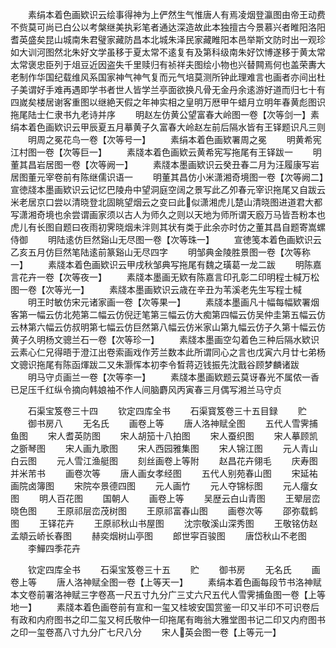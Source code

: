 <!-- { "loadSidebar": true } -->
　　素绢本着色画欵识云绘事得神为上俨然生气惟唐人有焉凌烟登瀛图由帝王动费不赀莫可尚已白公以考槃继美执彩笔者通达深造故此本独擅古今景慕兴者睢阳洛阳耆英盛矣昆山城南朱君璧家藏防昌本北城朱泽民家藏睢阳本邑举斯文防时出一观珍如大训河图然北朱好文学虽移于夏太常不逺复有及第科级南朱好饮博遂移于黄太常太常褒忠臣列于俎豆近因盗失千里赎归有祯祥夫图绘小物也兴替闗焉何也盖荣夀大老制作华国纪载维风系国家神气神气复而元气培莫测所钟此理难言也画者亦间出杜子美谓好手难再遇即学书者世人皆学兰亭面欲换凡骨无金丹余逺游好道而归七十有四嵗矣楼居谢客重图以继絶天假之年神实相之皇明万厯甲午蜡月立明年春黄彪图识拖尾陆士仁隶书九老诗并序
　　明赵左仿黄公望富春大岭图一卷【次等剑一】素绢本着色画欵识云甲辰夏五月摹黄子久富春大岭赵左前后隔水皆有王铎题识凡三则
　　明周之冕花鸟一卷【次等号一】
　　素绢本着色画欵署周之冕
　　明黄希宪江村图一卷【次等巨一】
　　素牋本着色画欵云黄希宪写拖尾有王铎跋一
　　明董其昌岩居图一卷【次等阙一】
　　素牋本墨画欵识云癸丑春二月为汪履康写岩居图董元宰卷前有陈继儒识语一
　　明董其昌仿小米潇湘奇境图一卷【次等阙二】宣徳牋本墨画欵识云记忆巴陵舟中望洞庭空阔之景写此乙夘春元宰识拖尾又自跋云米老居京口尝以清晓登北固眺望烟云之变曰此似潇湘虎儿楚山清晓图进道君大都写潇湘奇境也余尝谓画家须以古人为师久之则以天地为师所谓天廏万马皆吾粉本也虎儿有长图自题曰夜雨初霁晓烟未泮则其状有类于此余亦时仿之董其昌自题寄嵩螺侍御
　　明陆逺仿巨然谿山无尽图一卷【次等珠一】
　　宣徳笺本着色画欵识云乙亥五月仿巨然笔陆逺前篆谿山无尽四字
　　明邹典金陵胜景图一卷【次等称一】
　　素牋本着色画欵识云甲戌秋邹典写拖尾有魏之璜葛一龙二跋
　　明陈嘉言花卉一卷【次等夜一】
　　素牋本墨画无欵有陈嘉言印孔彰二印明程士椷万松图一卷【次等光一】
　　素牋本墨画欵识云歳在辛丑为苇溪老先生写程士椷
　　明王时敏仿宋元诸家画一卷【次等果一】
　　素牋本墨画凡十幅每幅欵署烟客第一幅云仿北苑第二幅云仿倪迂笔第三幅云仿大痴第四幅云仿吴仲圭第五幅云仿云林第六幅云仿叔明第七幅云仿巨然第八幅云仿米家山第九幅云仿子久第十幅云仿黄子久明杨文骢兰石一卷【次等珍一】
　　素牋本墨画空勾着色三种后隔水欵识云素心仁兄得晤于澄江出卷索画戏作芳兰数本此所谓同心之言也戊寅六月廿七弟杨文骢识拖尾有陈函煇跋二又朱灏恽本初李令晳蒋迈钱振先沈戬谷顾梦麟诸跋
　　明马守贞画兰一卷【次等李一】
　　素牋本墨画欵题云莫讶春光不属侬一香已足压千红纵令摘向韩娘袖不作人间脑麝风丙寅春三月偶写湘兰马守贞

　　石渠宝笈卷三十四
　　钦定四库全书
　　石渠寳笈卷三十五目録
　　贮
　　御书房八
　　无名氏
　　画卷上等
　　唐人洛神赋全图
　　五代人雪霁捕鱼图
　　宋人耆英防图
　　宋人胡笳十八拍图
　　宋人蚕织图
　　宋人摹顾凯之斵琴图
　　宋人画九歌图
　　宋人西园雅集图
　　宋人锦江图
　　元人青山白云图
　　元人雪江渔艇图
　　刻丝画卷上等附
　　赵昌花卉翎毛
　　庆寿图并米芾书
　　画卷次等
　　唐人画女孝经图
　　五代人别苑春山图
　　宋延祐画院卤簿图
　　宋院夲景德四图
　　元人画竹
　　元人夺锦标图
　　元人癅女图
　　明人百花图
　　国朝人
　　画卷上等
　　吴歴云白山青图
　　王翚层峦晓色图
　　王原祁层峦茂树图
　　王原祁富春山图
　　画卷次等
　　邵弥载鹤图
　　王铎花卉
　　王原祁秋山书屋图
　　沈宗敬溪山深秀图
　　王敬铭仿赵孟頫云峤长春图
　　赫奕烟树山亭图
　　郎世寜百骏图
　　唐岱秋山不老图
　　李鱓四季花卉

　　钦定四库全书
　　石渠宝笈卷三十五
　　贮
　　御书房
　　无名氏
　　画卷上等
　　唐人洛神赋全图一卷【上等天一】
　　素绢本着色画每段节书洛神赋本文卷前署洛神赋三字卷髙一尺五寸九分广三丈六尺五代人雪霁捕鱼图一卷【上等地一】
　　素牋本着色画卷前有宣和一玺又桂坡安国赏鉴一印又半印不可识卷后有政和内府图书之印二玺又柯氏敬仲一印拖尾有晦翁大雅堂图书记二印又内府图书之印一玺卷髙八寸九分广七尺八分
　　宋人英会图一卷【上等元一】
